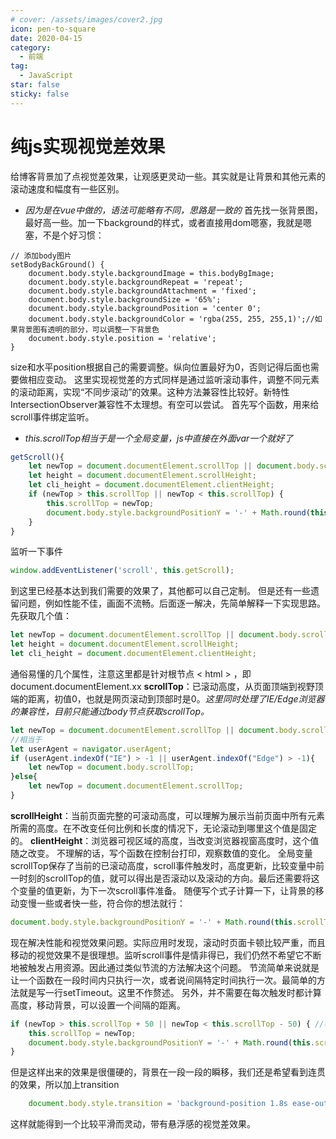 ```yaml
---
# cover: /assets/images/cover2.jpg
icon: pen-to-square
date: 2020-04-15
category:
  - 前端
tag:
  - JavaScript
star: false
sticky: false
---
```


# 纯js实现视觉差效果

给博客背景加了点视觉差效果，让观感更灵动一些。其实就是让背景和其他元素的滚动速度和幅度有一些区别。
* *因为是在vue中做的，语法可能略有不同，思路是一致的*
首先找一张背景图，最好高一些。加一下background的样式，或者直接用dom嗯塞，我就是嗯塞，不是个好习惯：
```key
// 添加body图片
setBodyBackGround() {
    document.body.style.backgroundImage = this.bodyBgImage;
    document.body.style.backgroundRepeat = 'repeat';
    document.body.style.backgroundAttachment = 'fixed';
    document.body.style.backgroundSize = '65%';
    document.body.style.backgroundPosition = 'center 0';
    document.body.style.backgroundColor = 'rgba(255, 255, 255,1)';//如果背景图有透明的部分，可以调整一下背景色
    document.body.style.position = 'relative';
}
```
size和水平position根据自己的需要调整。纵向位置最好为0，否则记得后面也需要做相应变动。
这里实现视觉差的方式同样是通过监听滚动事件，调整不同元素的滚动距离，实现“不同步滚动”的效果。这种方法兼容性比较好。新特性IntersectionObserver兼容性不太理想。有空可以尝试。
首先写个函数，用来给scroll事件绑定监听。
* *this.scrollTop相当于是一个全局变量，js中直接在外面var一个就好了*
```javascript
getScroll(){
    let newTop = document.documentElement.scrollTop || document.body.scrollTop; //解决兼容性
    let height = document.documentElement.scrollHeight;
    let cli_height = document.documentElement.clientHeight;
    if (newTop > this.scrollTop || newTop < this.scrollTop) {
        this.scrollTop = newTop;
        document.body.style.backgroundPositionY = '-' + Math.round(this.scrollTop / height * cli_height * 10000) / 10000 + 'px';
    }
}
```
监听一下事件
```javascript
window.addEventListener('scroll', this.getScroll);
```
到这里已经基本达到我们需要的效果了，其他都可以自己定制。
但是还有一些遗留问题，例如性能不佳，画面不流畅。后面逐一解决，先简单解释一下实现思路。
先获取几个值：
```javascript
let newTop = document.documentElement.scrollTop || document.body.scrollTop; //兼容性
let height = document.documentElement.scrollHeight;
let cli_height = document.documentElement.clientHeight;
```
通俗易懂的几个属性，注意这里都是针对根节点 < html > ，即document.documentElement.xx
**scrollTop**：已滚动高度，从页面顶端到视野顶端的距离，初值0，也就是网页滚动到顶部时是0。*这里同时处理了IE/Edge浏览器的兼容性，目前只能通过body节点获取scrollTop。*
```javascript
let newTop = document.documentElement.scrollTop || document.body.scrollTop; //兼容性
//相当于
let userAgent = navigator.userAgent;
if (userAgent.indexOf("IE") > -1 || userAgent.indexOf("Edge") > -1){
    let newTop = document.body.scrollTop;
}else{
    let newTop = document.documentElement.scrollTop;
}
```
**scrollHeight**：当前页面完整的可滚动高度，可以理解为展示当前页面中所有元素所需的高度。在不改变任何比例和长度的情况下，无论滚动到哪里这个值是固定的。
**clientHeight**：浏览器可视区域的高度，当改变浏览器视窗高度时，这个值随之改变。
不理解的话，写个函数在控制台打印，观察数值的变化。
全局变量scrollTop保存了当前的已滚动高度，scroll事件触发时，高度更新，比较变量中前一时刻的scrollTop的值，就可以得出是否滚动以及滚动的方向。最后还需要将这个变量的值更新，为下一次scroll事件准备。
随便写个式子计算一下，让背景的移动变慢一些或者快一些，符合你的想法就行：
```javascript
document.body.style.backgroundPositionY = '-' + Math.round(this.scrollTop / height * cli_height * 10000) / 10000 + 'px';
```
现在解决性能和视觉效果问题。实际应用时发现，滚动时页面卡顿比较严重，而且移动的视觉效果不是很理想。监听scroll事件是情非得已，我们仍然不希望它不断地被触发占用资源。因此通过类似节流的方法解决这个问题。
节流简单来说就是让一个函数在一段时间内只执行一次，或者说间隔特定时间执行一次。最简单的方法就是写一行setTimeout。这里不作赘述。
另外，并不需要在每次触发时都计算高度，移动背景，可以设置一个间隔的距离。
```javascript
if (newTop > this.scrollTop + 50 || newTop < this.scrollTop - 50) { //每隔50px移动一次
    this.scrollTop = newTop;
    document.body.style.backgroundPositionY = '-' + Math.round(this.scrollTop / height * cli_height * 10000) / 10000 + 'px';
}
```
但是这样出来的效果是很僵硬的，背景在一段一段的瞬移，我们还是希望看到连贯的效果，所以加上transition
```javascript
    document.body.style.transition = 'background-position 1.8s ease-out';
```
这样就能得到一个比较平滑而灵动，带有悬浮感的视觉差效果。
